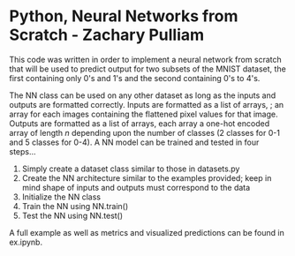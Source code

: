 # Python, Neural Networks from Scratch - Zachary Pulliam

This code was written in order to implement a neural network from scratch that will be used to predict output 
for two subsets of the MNIST dataset, the first containing only 0's and 1's and the second containing 0's to 4's.

The NN class can be used on any other dataset as long as the inputs and outputs are formatted correctly. Inputs are formatted as a list of arrays, ;
an array for each images containing the flattened pixel values for that image. Outputs are formatted as a list of arrays, each array a one-hot encoded array
of length *n* depending upon the number of classes (2 classes for 0-1 and 5 classes for 0-4). A NN model can be trained and tested in four steps...

1. Simply create a dataset class similar to those in datasets.py
2. Create the NN architecture similar to the examples provided; keep in mind shape of inputs and outputs must correspond to the data
3. Initialize the NN class
4. Train the NN using NN.train()
5. Test the NN using NN.test()

A full example as well as metrics and visualized predictions can be found in ex.ipynb.